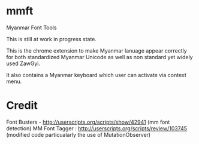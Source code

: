 mmft
====

Myanmar Font Tools

This is still at work in progress state.

This is the chrome extension to make Myanmar lanuage appear correctly for both standardized Myanmar Unicode as well as non standard yet widely used ZawGyi.

It also contains a Myanmar keyboard which user can activate via context menu.


Credit
======
Font Busters - http://userscripts.org/scripts/show/42941 (mm font detection)
MM Font Tagger : http://userscripts.org/scripts/review/103745 (modified code particualarly the use of MutationObserver)
